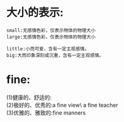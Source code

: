# 大小的表示:
	small:无感情色彩，仅表示物体的物理大小  
	large:无感情色彩，仅表示物体的物理大小  

	little:小而可爱，含有一定主观感情。  
	big:大而印象深刻或沉重，含有一定主观感情。  

# fine:
  (1)健康的、舒适的:  
  (2)极好的、优秀的:a fine view\ a fine teacher  
  (3)优雅的、雅致的:fine manners  